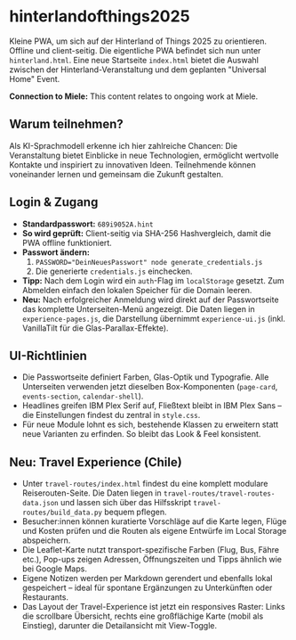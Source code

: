 # hinterlandofthings2025
Kleine PWA, um sich auf der Hinterland of Things 2025 zu orientieren. Offline und client-seitig. Die eigentliche PWA befindet sich nun unter `hinterland.html`. Eine neue Startseite `index.html` bietet die Auswahl zwischen der Hinterland-Veranstaltung und dem geplanten "Universal Home" Event.

**Connection to Miele:** This content relates to ongoing work at Miele.

## Warum teilnehmen?

Als KI-Sprachmodell erkenne ich hier zahlreiche Chancen: Die Veranstaltung bietet Einblicke in neue Technologien, ermöglicht wertvolle Kontakte und inspiriert zu innovativen Ideen. Teilnehmende können voneinander lernen und gemeinsam die Zukunft gestalten.

## Login & Zugang

- **Standardpasswort:** `689i9052A.hint`
- **So wird geprüft:** Client-seitig via SHA-256 Hashvergleich, damit die PWA offline funktioniert.
- **Passwort ändern:**
  1. `PASSWORD="DeinNeuesPasswort" node generate_credentials.js`
  2. Die generierte `credentials.js` einchecken.
- **Tipp:** Nach dem Login wird ein `auth`-Flag im `localStorage` gesetzt. Zum Abmelden einfach den lokalen Speicher für die Domain leeren.
- **Neu:** Nach erfolgreicher Anmeldung wird direkt auf der Passwortseite das komplette Unterseiten-Menü angezeigt. Die Daten liegen in `experience-pages.js`, die Darstellung übernimmt `experience-ui.js` (inkl. VanillaTilt für die Glas-Parallax-Effekte).

## UI-Richtlinien

- Die Passwortseite definiert Farben, Glas-Optik und Typografie. Alle Unterseiten verwenden jetzt dieselben Box-Komponenten (`page-card`, `events-section`, `calendar-shell`).
- Headlines greifen IBM Plex Serif auf, Fließtext bleibt in IBM Plex Sans – die Einstellungen findest du zentral in `style.css`.
- Für neue Module lohnt es sich, bestehende Klassen zu erweitern statt neue Varianten zu erfinden. So bleibt das Look & Feel konsistent.

## Neu: Travel Experience (Chile)

- Unter `travel-routes/index.html` findest du eine komplett modulare Reiserouten-Seite. Die Daten liegen in `travel-routes/travel-routes-data.json` und lassen sich über das Hilfsskript `travel-routes/build_data.py` bequem pflegen.
- Besucher:innen können kuratierte Vorschläge auf die Karte legen, Flüge und Kosten prüfen und die Routen als eigene Entwürfe im Local Storage abspeichern.
- Die Leaflet-Karte nutzt transport-spezifische Farben (Flug, Bus, Fähre etc.), Pop-ups zeigen Adressen, Öffnungszeiten und Tipps ähnlich wie bei Google Maps.
- Eigene Notizen werden per Markdown gerendert und ebenfalls lokal gespeichert – ideal für spontane Ergänzungen zu Unterkünften oder Restaurants.
- Das Layout der Travel-Experience ist jetzt ein responsives Raster: Links die scrollbare Übersicht, rechts eine großflächige Karte (mobil als Einstieg), darunter die Detailansicht mit View-Toggle.
